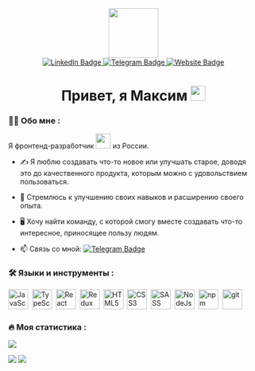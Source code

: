 <div id="header" align="center">
  <img src="https://media.giphy.com/media/M9gbBd9nbDrOTu1Mqx/giphy.gif" width="100"/>
</div>
<div id="badges" align="center">
  <a href="https://www.linkedin.com/in/grossoooo/">
    <img src="https://img.shields.io/badge/LinkedIn-blue?style=for-the-badge&logo=linkedin&logoColor=white" alt="LinkedIn Badge"/>
  </a>
  <a href="https://t.me/Grossoooo">
    <img src="https://img.shields.io/badge/Telegram-8A2BE2?style=for-the-badge&logo=telegram&logoColor=white" alt="Telegram Badge"/>
  </a>
  <a href="https://grossu-ast.ru/">
    <img src="https://img.shields.io/badge/Website-006275?style=for-the-badge&logo=website&logoColor=white2" alt="Website Badge"/>
  </a>
</div>
<div align="center">
  <img src="https://komarev.com/ghpvc/?username=GrossuAst&style=flat-square&color=blue" alt=""/>
</div>
<div align="center">
  <h1>
  Привет, я Максим
  <img src="https://media.giphy.com/media/hvRJCLFzcasrR4ia7z/giphy.gif" width="30px"/>
  </h1> 
</div>

### :man_technologist: Обо мне :
Я фронтенд-разработчик <img src="https://media.giphy.com/media/WUlplcMpOCEmTGBtBW/giphy.gif" width="30"> из России.
- :writing_hand: Я люблю создавать что-то новое или улучшать старое, доводя это до качественного продукта, которым можно с удовольствием пользоваться.

- :telescope: Стремлюсь к улучшению своих навыков и расширению своего опыта.

- :desktop_computer: Хочу найти команду, с которой смогу вместе создавать что-то интересное, приносящее пользу людям.

- :mailbox: Связь со мной: [![Telegram Badge](https://img.shields.io/badge/-Grossoooo-blue?style=flat&logo=Telegram&logoColor=white)](https://t.me/Grossoooo)

### :hammer_and_wrench: Языки и инструменты :
<img title='JavaScript' height=40 width=40 src="https://cdn.jsdelivr.net/gh/devicons/devicon@latest/icons/javascript/javascript-original.svg" />&nbsp;
<img title='TypeScript' height=40 width=40 src="https://cdn.jsdelivr.net/gh/devicons/devicon@latest/icons/typescript/typescript-original.svg" />&nbsp;
<img title='React' height=40 width=40 src="https://cdn.jsdelivr.net/gh/devicons/devicon@latest/icons/react/react-original-wordmark.svg" />&nbsp;
<img title='Redux' height=40 width=40 src="https://cdn.jsdelivr.net/gh/devicons/devicon@latest/icons/redux/redux-original.svg" />&nbsp;
<img title='HTML5' height=40 width=40 src="https://cdn.jsdelivr.net/gh/devicons/devicon@latest/icons/html5/html5-original-wordmark.svg" />&nbsp;
<img title='CSS3' height=40 width=40 src="https://cdn.jsdelivr.net/gh/devicons/devicon@latest/icons/css3/css3-original-wordmark.svg" />&nbsp;
<img title='SASS' height=40 width=40 src="https://cdn.jsdelivr.net/gh/devicons/devicon@latest/icons/sass/sass-original.svg" />&nbsp;
<img title='NodeJs' height=40 width=40 src="https://cdn.jsdelivr.net/gh/devicons/devicon@latest/icons/nodejs/nodejs-original-wordmark.svg" />&nbsp;
<img title='npm' height=40 width=40 src="https://cdn.jsdelivr.net/gh/devicons/devicon@latest/icons/npm/npm-original-wordmark.svg" />&nbsp;
<img title='git' height=40 width=40 src="https://cdn.jsdelivr.net/gh/devicons/devicon@latest/icons/git/git-original-wordmark.svg" />

### :fire: Моя статистика :
![](http://github-profile-summary-cards.vercel.app/api/cards/repos-per-language?username=grossuAst&theme=default)

![](http://github-profile-summary-cards.vercel.app/api/cards/productive-time?username=grossuAst&theme=default&utcOffset=8)
![](http://github-profile-summary-cards.vercel.app/api/cards/stats?username=grossuAst&theme=default)
